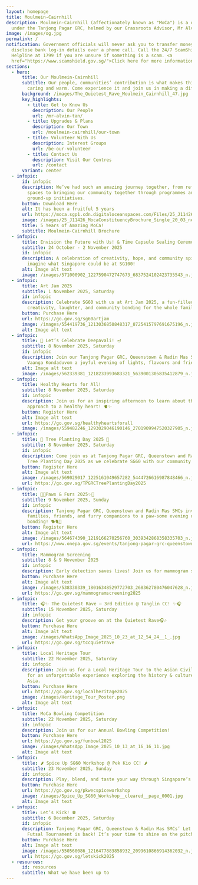 ```yaml
---
layout: homepage
title: Moulmein-Cairnhill
description: Moulmein-Cairnhill (affectionately known as "MoCa") is a division
  under the Tanjong Pagar GRC, helmed by our Grassroots Advisor, Mr Alvin Tan.
image: /images/og.jpg
permalink: /
notification: Government officials will never ask you to transfer money or
  disclose bank log-in details over a phone call. Call the 24/7 ScamShield
  Helpline at 1799 if you are unsure if something is a scam. <a
  href="https://www.scamshield.gov.sg/">Click here for more information</a>
sections:
  - hero:
      title: Our Moulmein-Cairnhill
      subtitle: Our people, communities’ contribution is what makes this town special,
        caring and warm. Come experience it and join us in making a difference.
      background: /images/The_Quietest_Rave_Moulmein_Cairnhill_47.jpg
      key_highlights:
        - title: Get to Know Us
          description: Our People
          url: /mr-alvin-tan/
        - title: Upgrades & Plans
          description: Our Town
          url: /moulmein-cairnhill/our-town
        - title: Volunteer With Us
          description: Interest Groups
          url: /be-our-volunteer
        - title: Contact Us
          description: Visit Our Centres
          url: /contact
      variant: center
  - infopic:
      id: infopic
      description: We’ve had such an amazing journey together, from refreshing our
        spaces to bringing our community together through programmes and
        ground-up initiatives.
      button: Download Here
      alt: It has been a fruitful 5 years
      url: https://moca.sgp1.cdn.digitaloceanspaces.com/Files/25_J11426_MocaConstituencyBrochure_Single_20_03.pdf
      image: /images/25_J11426_MocaConstituencyBrochure_Single_20_03_new.jpg
      title: 5 Years of Amazing MoCa!
      subtitle: Moulmein-Cairnhill Brochure
  - infopic:
      title: Envision the Future with Us! & Time Capsule Sealing Ceremony
      subtitle: 24 October - 2 November 2025
      id: infopic
      description: A celebration of creativity, hope, and community spirit as we
        imagine what Singapore could be at SG100!
      alt: Image alt text
      image: /images/571000902_1227590472747673_6837524102423735543_n.jpg
  - infopic:
      title: Art Jam 2025
      subtitle: 1 November 2025, Saturday
      id: infopic
      description: Celebrate SG60 with us at Art Jam 2025, a fun-filled afternoon of
        creativity, laughter, and community bonding for the whole family!
      button: Purchase Here
      url: https://go.gov.sg/sg60artjam
      image: /images/554419736_1213036850848317_8725415797691675196_n.jpg
      alt: Image alt text
  - infopic:
      title: 🌟 Let’s Celebrate Deepavali! 🪔
      subtitle: 8 November 2025, Saturday
      id: infopic
      description: Join our Tanjong Pagar GRC, Queenstown & Radin Mas SMCs for the
        Vaanga Kondaduvom a joyful evening of lights, flavours and friendship!
      alt: Image alt text
      image: /images/562339381_1218233993683321_5639001305835412879_n.jpg
  - infopic:
      title: Healthy Hearts for All!
      subtitle: 8 November 2025, Saturday
      id: infopic
      description: Join us for an inspiring afternoon to learn about the holistic
        approach to a healthy heart! 🫀✨
      button: Register Here
      alt: Image alt text
      url: https://go.gov.sg/healthyheartsforall
      image: /images/559482246_1293029046190146_2701909947520327905_n.jpg
  - infopic:
      title: 🌳 Tree Planting Day 2025 🌳
      subtitle: 8 November 2025, Saturday
      id: infopic
      description: Come join us at Tanjong Pagar GRC, Queenstown and Radin Mas SMCs'
        Tree Planting Day 2025 as we celebrate SG60 with our community! 💚
      button: Register Here
      alt: Image alt text
      image: /images/569029017_1225161049657282_5444726616987848466_n.jpg
      url: https://go.gov.sg/TPGRCTreePlantingDay2025
  - infopic:
      title: 🐾✨Paws & Furs 2025✨🐾
      subtitle: 9 November 2025, Sunday
      id: infopic
      description: Tanjong Pagar GRC, Queenstown and Radin Mas SMCs invite all
        families, friends, and furry companions to a paw-some evening of fun and
        bonding! 🐕🐈🐇
      button: Register Here
      alt: Image alt text
      image: /images/564674390_1219166270256760_3039342868358335703_n.jpg
      url: https://www.onepa.gov.sg/events/tanjong-pagar-grc-queenstown-and-radin-mas-smcs-paws-and-furs-2025-51155637
  - infopic:
      title: Mammogram Screening
      subtitle: 8 & 9 November 2025
      id: infopic
      description: Early detection saves lives! Join us for mammogram screening
      button: Purchase Here
      alt: Image alt text
      image: /images/538330339_18016348529772703_268362780476047628_n.jpg
      url: https://go.gov.sg/mammogramscreening2025
  - infopic:
      title: 🎧✨ The Quietest Rave – 3rd Edition @ Tanglin CC! ✨🎧
      subtitle: 15 November 2025, Saturday
      id: infopic
      description: Get your groove on at the Quietest Rave🎧🎶
      button: Purchase Here
      alt: Image alt text
      image: /images/WhatsApp_Image_2025_10_23_at_12_54_24__1_.jpg
      url: https://go.gov.sg/tccquietrave
  - infopic:
      title: Local Heritage Tour
      subtitle: 22 November 2025, Saturday
      id: infopic
      description: Join us for a Local Heritage Tour to the Asian Civilisations Museum
        for an unforgettable experience exploring the history & cultures of
        Asia.
      button: Purchase Here
      url: https://go.gov.sg/localheritage2025
      image: /images/Heritage_Tour_Poster.png
      alt: Image alt text
  - infopic:
      title: MoCa Bowling Competition
      subtitle: 22 November 2025, Saturday
      id: infopic
      description: Join us for our Annual Bowling Competition!
      button: Purchase Here
      url: https://go.gov.sg/funbowl2025
      image: /images/WhatsApp_Image_2025_10_13_at_16_16_11.jpg
      alt: Image alt text
  - infopic:
      title: 🌶️ Spice Up SG60 Workshop @ Pek Kio CC! 🌶️
      subtitle: 23 November 2025, Sunday
      id: infopic
      description: Play, blend, and taste your way through Singapore’s spice heritage!
      button: Purchase Here
      url: https://go.gov.sg/pkwecspiceworkshop
      image: /images/Spice_Up_SG60_Workshop__cleared__page_0001.jpg
      alt: Image alt text
  - infopic:
      title: Let’s Kick! ⚽
      subtitle: 6 December 2025, Saturday
      id: infopic
      description: Tanjong Pagar GRC, Queenstown & Radin Mas SMCs’ Let’s Kick! ⚽
        Futsal Tournament is back! It’s your time to shine on the pitch! 🌟
      button: Purchase Here
      alt: Image alt text
      image: /images/550560086_1216477883858932_2099610866914362032_n.jpg
      url: https://go.gov.sg/letskick2025
  - resources:
      id: resources
      subtitle: What we have been up to
---
```

